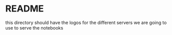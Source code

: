 # README
this directory should have the logos for the different servers we are going to use to serve the notebooks